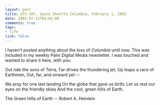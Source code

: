 ```yaml
--- 
layout: post
title: STS-107, Space Shuttle Columbia, February 1, 2003
date: 2003-02-11T03:02:00
comments: true
tags:
- life
link: false
---
```

I haven't posted anything about the loss of _Columbia_ until now. This was included in my weekly Palm Digital Media newsletter. I was touched and wanted to share it here, with you.


Out ride the sons of Terra,
Far drives the thundering jet,
Up leaps a race of Earthmen,
Out, far, and onward yet --

We pray for one last landing
On the globe that gave us birth;
Let us rest our eyes on the friendly skies
And the cool, green hills of Earth.

The Green Hills of Earth -- Robert A. Heinlein
